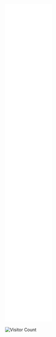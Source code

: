 <picture>
  <img src="/github-metrics.svg" alt="Metrics">
</picture>


![Visitor Count](https://profile-counter.glitch.me/avaleriani/count.svg)
